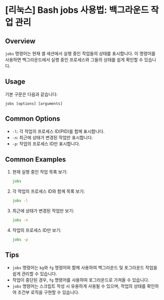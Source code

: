 # [리눅스] Bash jobs 사용법: 백그라운드 작업 관리

## Overview
`jobs` 명령어는 현재 셸 세션에서 실행 중인 작업들의 상태를 표시합니다. 이 명령어를 사용하면 백그라운드에서 실행 중인 프로세스와 그들의 상태를 쉽게 확인할 수 있습니다.

## Usage
기본 구문은 다음과 같습니다:
```
jobs [options] [arguments]
```

## Common Options
- `-l`: 각 작업의 프로세스 ID(PID)를 함께 표시합니다.
- `-n`: 최근에 상태가 변경된 작업만 표시합니다.
- `-p`: 작업의 프로세스 ID만 표시합니다.

## Common Examples
1. 현재 실행 중인 작업 목록 보기:
   ```bash
   jobs
   ```

2. 각 작업의 프로세스 ID와 함께 목록 보기:
   ```bash
   jobs -l
   ```

3. 최근에 상태가 변경된 작업만 보기:
   ```bash
   jobs -n
   ```

4. 작업의 프로세스 ID만 보기:
   ```bash
   jobs -p
   ```

## Tips
- `jobs` 명령어는 `bg`와 `fg` 명령어와 함께 사용하여 백그라운드 및 포그라운드 작업을 쉽게 관리할 수 있습니다.
- 작업이 중단된 경우, `fg` 명령어를 사용하여 포그라운드로 가져올 수 있습니다.
- `jobs` 명령어는 스크립트 작성 시 유용하게 사용될 수 있으며, 작업의 상태를 확인하여 조건부 로직을 구현할 수 있습니다.
